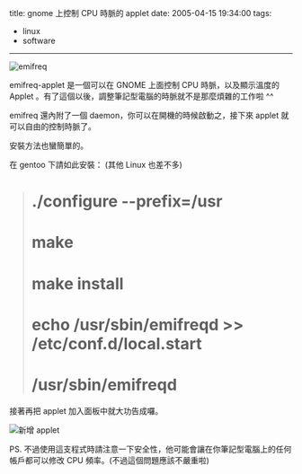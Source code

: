 title: gnome 上控制 CPU 時脈的 applet
date: 2005-04-15 19:34:00
tags: 
- linux
- software
---

![emifreq](http://wshlab2.ee.kuas.edu.tw/~yurenju/albums/screenshot/emifreq_applet_0_18.png)

emifreq-applet 是一個可以在 GNOME 上面控制 CPU 時脈，以及顯示溫度的 Applet 。有了這個以後，調整筆記型電腦的時脈就不是那麼煩雜的工作啦 ^^

emifreq 還內附了一個 daemon，你可以在開機的時候啟動之，接下來 applet 就可以自由的控制時脈了。

安裝方法也蠻簡單的。

在 gentoo 下請如此安裝： (其他 Linux 也差不多)
> # ./configure --prefix=/usr
> # make
> # make install
> # echo /usr/sbin/emifreqd >> /etc/conf.d/local.start
> # /usr/sbin/emifreqd

接著再把 applet 加入面板中就大功告成囉。

![新增 applet](http://wshlab2.ee.kuas.edu.tw/~yurenju/albums/screenshot/Screenshot_J_Top_Panel.png)

PS. 不過使用這支程式時請注意一下安全性，他可能會讓在你筆記型電腦上的任何帳戶都可以修改 CPU 頻率。(不過這個問題應該不嚴重啦)